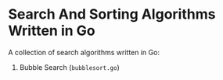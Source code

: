 # Search And Sorting Algorithms Written in Go
A collection of search algorithms written in Go:

1. Bubble Search (`bubblesort.go`)

